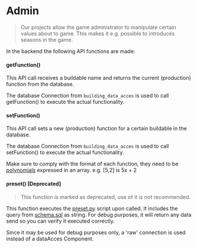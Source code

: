 # Admin
> Our projects allow the game administrator to manipulate certain values about to game. This makes it e.g. possible to introduces seasons in the game.

In the backend the following API functions are made:

#### getFunction()

This API call receives a buildable name and returns the current (production) function from the database.

The database Connection from ```building_data_acces``` is used to call getFunction() to execute the actual functionality.

#### setFunction()

This API call sets a new (production) function for a certain buildable in the database. 

The database Connection from ```building_data_acces``` is used to call setFunction() to execute the actual functionality.

Make sure to comply with the format of each function, they need to be [polynomials](../database/formal.md) expressed in an array. e.g. [5,2] is 5x + 2

#### preset() [Deprecated]
> This function is marked as deprecated, use of it is not recommended. 

This function executes the [preset.py](../../src/preset.py) script upon called. It includes the query from [schema.sql](../../sql/schema.sql) as string.
For debug purposes, it will return any data send so you can verify it executed correctly.

Since it may be used for debug purposes only, a 'raw' connection is used instead of a dataAcces Component.
